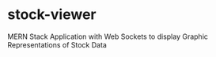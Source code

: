 # stock-viewer
MERN Stack Application with Web Sockets to display Graphic Representations of Stock Data

